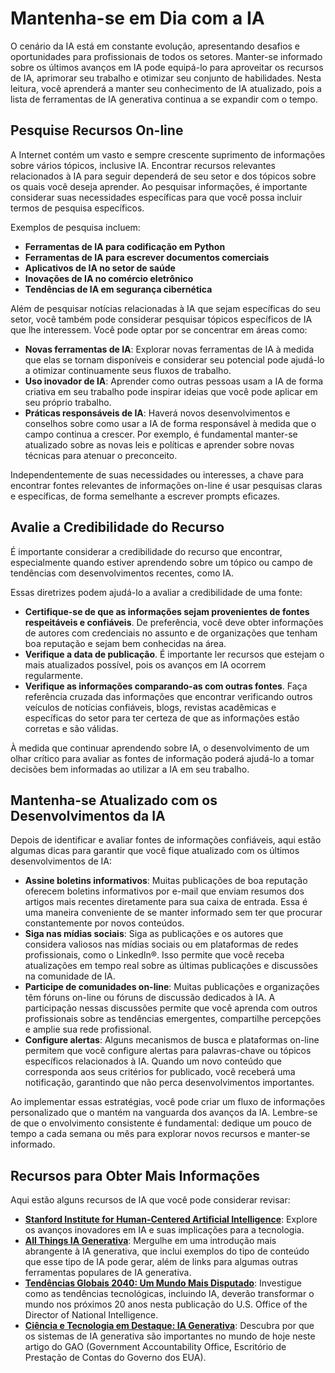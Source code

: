 # Mantenha-se em Dia com a IA
O cenário da IA está em constante evolução, apresentando desafios e oportunidades para profissionais de todos os setores. Manter-se informado sobre os últimos avanços em IA pode equipá-lo para aproveitar os recursos de IA, aprimorar seu trabalho e otimizar seu conjunto de habilidades. Nesta leitura, você aprenderá a manter seu conhecimento de IA atualizado, pois a lista de ferramentas de IA generativa continua a se expandir com o tempo.

## Pesquise Recursos On-line

A Internet contém um vasto e sempre crescente suprimento de informações sobre vários tópicos, inclusive IA. Encontrar recursos relevantes relacionados à IA para seguir dependerá de seu setor e dos tópicos sobre os quais você deseja aprender. Ao pesquisar informações, é importante considerar suas necessidades específicas para que você possa incluir termos de pesquisa específicos.

Exemplos de pesquisa incluem:

- **Ferramentas de IA para codificação em Python**
- **Ferramentas de IA para escrever documentos comerciais**
- **Aplicativos de IA no setor de saúde**
- **Inovações de IA no comércio eletrônico**
- **Tendências de IA em segurança cibernética**

Além de pesquisar notícias relacionadas à IA que sejam específicas do seu setor, você também pode considerar pesquisar tópicos específicos de IA que lhe interessem. Você pode optar por se concentrar em áreas como:

- **Novas ferramentas de IA**: Explorar novas ferramentas de IA à medida que elas se tornam disponíveis e considerar seu potencial pode ajudá-lo a otimizar continuamente seus fluxos de trabalho.
- **Uso inovador de IA**: Aprender como outras pessoas usam a IA de forma criativa em seu trabalho pode inspirar ideias que você pode aplicar em seu próprio trabalho.
- **Práticas responsáveis de IA**: Haverá novos desenvolvimentos e conselhos sobre como usar a IA de forma responsável à medida que o campo continua a crescer. Por exemplo, é fundamental manter-se atualizado sobre as novas leis e políticas e aprender sobre novas técnicas para atenuar o preconceito.

Independentemente de suas necessidades ou interesses, a chave para encontrar fontes relevantes de informações on-line é usar pesquisas claras e específicas, de forma semelhante a escrever prompts eficazes.

## Avalie a Credibilidade do Recurso

É importante considerar a credibilidade do recurso que encontrar, especialmente quando estiver aprendendo sobre um tópico ou campo de tendências com desenvolvimentos recentes, como IA.

Essas diretrizes podem ajudá-lo a avaliar a credibilidade de uma fonte:

- **Certifique-se de que as informações sejam provenientes de fontes respeitáveis e confiáveis**. De preferência, você deve obter informações de autores com credenciais no assunto e de organizações que tenham boa reputação e sejam bem conhecidas na área.
- **Verifique a data de publicação**. É importante ler recursos que estejam o mais atualizados possível, pois os avanços em IA ocorrem regularmente.
- **Verifique as informações comparando-as com outras fontes**. Faça referência cruzada das informações que encontrar verificando outros veículos de notícias confiáveis, blogs, revistas acadêmicas e específicas do setor para ter certeza de que as informações estão corretas e são válidas.

À medida que continuar aprendendo sobre IA, o desenvolvimento de um olhar crítico para avaliar as fontes de informação poderá ajudá-lo a tomar decisões bem informadas ao utilizar a IA em seu trabalho.

## Mantenha-se Atualizado com os Desenvolvimentos da IA

Depois de identificar e avaliar fontes de informações confiáveis, aqui estão algumas dicas para garantir que você fique atualizado com os últimos desenvolvimentos de IA:

- **Assine boletins informativos**: Muitas publicações de boa reputação oferecem boletins informativos por e-mail que enviam resumos dos artigos mais recentes diretamente para sua caixa de entrada. Essa é uma maneira conveniente de se manter informado sem ter que procurar constantemente por novos conteúdos.
- **Siga nas mídias sociais**: Siga as publicações e os autores que considera valiosos nas mídias sociais ou em plataformas de redes profissionais, como o LinkedIn®. Isso permite que você receba atualizações em tempo real sobre as últimas publicações e discussões na comunidade de IA.
- **Participe de comunidades on-line**: Muitas publicações e organizações têm fóruns on-line ou fóruns de discussão dedicados à IA. A participação nessas discussões permite que você aprenda com outros profissionais sobre as tendências emergentes, compartilhe percepções e amplie sua rede profissional.
- **Configure alertas**: Alguns mecanismos de busca e plataformas on-line permitem que você configure alertas para palavras-chave ou tópicos específicos relacionados à IA. Quando um novo conteúdo que corresponda aos seus critérios for publicado, você receberá uma notificação, garantindo que não perca desenvolvimentos importantes.

Ao implementar essas estratégias, você pode criar um fluxo de informações personalizado que o mantém na vanguarda dos avanços da IA. Lembre-se de que o envolvimento consistente é fundamental: dedique um pouco de tempo a cada semana ou mês para explorar novos recursos e manter-se informado.

## Recursos para Obter Mais Informações

Aqui estão alguns recursos de IA que você pode considerar revisar:

- [**Stanford Institute for Human-Centered Artificial Intelligence**](https://hai.stanford.edu/): Explore os avanços inovadores em IA e suas implicações para a tecnologia.
- [**All Things IA Generativa**](https://allthingsai.com/): Mergulhe em uma introdução mais abrangente à IA generativa, que inclui exemplos do tipo de conteúdo que esse tipo de IA pode gerar, além de links para algumas outras ferramentas populares de IA generativa.
- [**Tendências Globais 2040: Um Mundo Mais Disputado**](https://www.dni.gov/index.php/gt2040-home): Investigue como as tendências tecnológicas, incluindo IA, deverão transformar o mundo nos próximos 20 anos nesta publicação do U.S. Office of the Director of National Intelligence.
- [**Ciência e Tecnologia em Destaque: IA Generativa**](https://www.gao.gov/products/gao-23-106782): Descubra por que os sistemas de IA generativa são importantes no mundo de hoje neste artigo do GAO (Government Accountability Office, Escritório de Prestação de Contas do Governo dos EUA).

